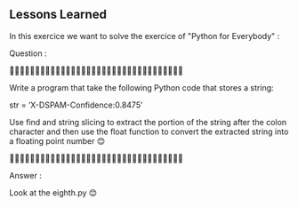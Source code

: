 ## Lessons Learned

In this exercice we want to solve the exercice of "Python for Everybody" :

Question :

🤨🤨🤨🤨🤨🤨🤨🤨🤨🤨🤨🤨🤨🤨🤨🤨🤨🤨🤨🤨🤨🤨🤨🤨🤨🤨🤨🤨🤨🤨🤨🤨🤨🤨

Write a program that take the following Python code that stores a string:

str = ’X-DSPAM-Confidence:0.8475’

Use find and string slicing to extract the portion of the string after the colon
character and then use the float function to convert the extracted string into a
floating point number 😊

🤨🤨🤨🤨🤨🤨🤨🤨🤨🤨🤨🤨🤨🤨🤨🤨🤨🤨🤨🤨🤨🤨🤨🤨🤨🤨🤨🤨🤨🤨🤨🤨🤨🤨

Answer :

Look at the eighth.py 😊
